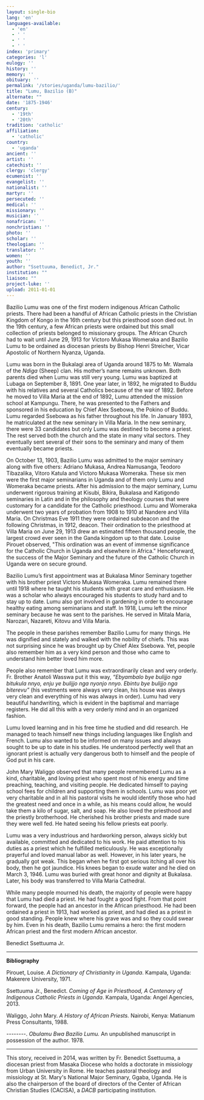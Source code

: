 ```yaml
---
layout: single-bio
lang: 'en'
languages-available:
  - 'en'
  - ' '
  - ' '
  - ' '
index: 'primary'
categories: 'l'
eulogy: ''
history: ''
memory: ''
obituary: ''
permalink: '/stories/uganda/lumu-bazilio/'
title: "Lumu, Bazilio (B)"
alternate: ""
date: '1875-1946'
century:
  - '19th'
  - '20th'
tradition: 'catholic'
affiliation:
  - 'catholic'
country:
  - 'uganda'
ancient: ''
artist: ''
catechist: ''
clergy: 'clergy'
ecumenist: ''
evangelist: ''
nationalist: ''
martyr: ''
persecuted: ''
medical: ''
missionary: ''
musician: ''
nonafrican: ''
nonchristian: ''
photo: ''
scholar: ''
theologian: ''
translator: ''
women: ''
youth: ''
author: "Ssettuuma, Benedict, Jr."
institution: ""
liaison: ""
project-luke: ''
upload: 2011-01-01
---
```




Bazilio Lumu was one of the first modern  indigenous African Catholic priests. There had been a handful of African  Catholic priests in the Christian Kingdom of Kongo in the 16th century but this priesthood soon died out. In the 19th century, a few African priests were ordained  but this  small collection of priests belonged to missionary groups. The African Church had to  wait until June 29, 1913 for Victoro Mukasa Womeraka and Bazilio Lumu to be  ordained as diocesan priests by Bishop Henri Streicher, Vicar Apostolic of  Northern Nyanza, Uganda.

Lumu  was born in the  Bukalagi area of Uganda around 1875 to Mr. Wamala of the *Ndiga* (Sheep) clan. His mother&rsquo;s name  remains unknown. Both parents died when Lumu was still very young. Lumu was  baptized at Lubaga on September 8, 1891. One year later, in 1892, he migrated to  Buddu with his relatives and several Catholics because of  the war of 1892. Before he moved to Villa Maria at the end of 1892, Lumu  attended the mission school at Kampungu. There, he was presented to the Fathers  and sponsored in his education by Chief Alex Ssebowa, the Pokino of Buddu. Lumu  regarded Ssebowa as his father throughout his life. In January 1893, he matriculated  at the new seminary in Villa Maria. In the new seminary, there were 33 candidates but only  Lumu was destined to become a priest. The rest served both  the church and the state in many vital sectors. They eventually sent several of  their sons to the seminary and many of them eventually became priests.

On  October 13, 1903, Bazilio Lumu was admitted to the major seminary along with  five others: Adriano Mukasa, Andrea Namusanga, Teodoro Tibazalika, Vitoro  Katula and Victoro Mukasa Womeraka. These six men were the first major  seminarians in Uganda and of them only Lumu and Womeraka became priests. After  his admission to the major seminary, Lumu underwent rigorous training at  Kisubi, Bikira, Bukalasa and Katigondo seminaries in Latin and in the philosophy and theology courses that were customary for a candidate for the  Catholic priesthood. Lumu and Womeraka underwent two years of probation from  1908 to 1910 at Nandere and Villa Maria. On Christmas Eve 1911 they were ordained  subdeacon and the following Christmas, in 1912, deacon. Their ordination to the priesthood  at Villa Maria on June 29, 1913 drew an estimated fifteen thousand people, the  largest crowd ever seen in the Ganda kingdom up to that date. Louise Pirouet observed, &quot;This  ordination was an event of immense significance for the Catholic Church in  Uganda and elsewhere in Africa.&quot; Henceforward, the success of the Major Seminary  and the future of the Catholic Church in Uganda were on secure ground.

Bazilio Lumu&rsquo;s first appointment was at Bukalasa Minor Seminary together with  his brother priest Victoro Mukasa Womeraka. Lumu remained there until 1918  where he taught his students with great care and enthusiasm. He was a scholar  who  always encouraged his students to  study hard and to stay up to date. Lumu also got involved in gardening in order  to encourage healthy eating among seminarians and staff. In 1918,  Lumu left  the minor seminary because he was sent to the parishes. He served in Mitala Maria, Narozari, Nazareti, Kitovu and Villa Maria.

The  people in these parishes remember Bazilio Lumu for many things. He was  dignified and stately and walked with the nobility of chiefs. This was not  surprising since he was brought up by Chief Alex Ssebowa. Yet, people also  remember him as a very kind person and those who came to understand him better loved him more.

People  also remember that Lumu was extraordinarily clean and very orderly. Fr. Brother  Anatoli Wasswa put it this way, *&ldquo;Ebyambalo  bye bulijjo nga bitukula nnyo, enju ye bulijjo nga nyonjo nnyo. Ebintu bye  bulijjo nga biterevu&rdquo;* (his vestments were always very clean, his house was  always very clean and everything of his was always in order). Lumu had very  beautiful handwriting, which is evident in the baptismal and marriage  registers. He did all this with a very orderly mind and in an organized fashion.

Lumu loved learning and in his free time he studied and did research. He  managed to teach himself new things including languages like English and  French. Lumu also wanted to be informed on many issues and always sought to be  up to date in his studies. He understood perfectly well that an ignorant priest  is  actually very dangerous both to himself and the people of God put in  his care.

John Mary Waliggo observed that many people remembered Lumu as a kind,  charitable, and loving priest who spent most of his energy and time preaching,  teaching, and visiting people. He dedicated himself to paying school fees for  children and supporting them in schools. Lumu was poor yet very charitable and  in all his pastoral visits he would identify those who had the greatest need  and once in a while, as his means could allow, he would take them a kilo of  sugar, salt, and soap. He also loved the priesthood and the priestly  brotherhood. He cherished his brother priests and made sure they were well fed.  He hated seeing his fellow priests eat poorly.

Lumu was a very industrious and hardworking person, always sickly but  available, committed and dedicated to his work. He paid attention to his duties as a priest which he fulfilled meticulously. He was exceptionally  prayerful and loved manual labor as well. However, in his later years, he gradually got weak. This  began when he first got serious itching all over his body, then he got  jaundice. His knees began to exude water and he died on March 3, 1946. Lumu  was buried with great honor and dignity at Bukalasa. Later, his body was  transferred to Villa Maria Cathedral.

While many people mourned his death, the majority of people were happy that Lumu had died a priest. He had fought a good fight. From that point forward, the people  had  an ancestor in the African priesthood. He had been ordained a priest in  1913, had worked as priest, and had died as a priest in good standing. People knew  where his grave was and so they could swear by him. Even in his death, Bazilio Lumu remains a  hero: the first modern African priest and the first modern African ancestor.

Benedict Ssettuuma Jr.

---

**Bibliography**

Pirouet,  Louise. *A Dictionary of Christianity in Uganda*. Kampala, Uganda: Makerere  University, 1971.

Ssettuuma Jr., Benedict. *Coming of Age in Priesthood, A Centenary of Indigenous Catholic Priests  in Uganda*. Kampala, Uganda: Angel Agencies, 2013.

Waliggo, John Mary. *A History of African Priests.* Nairobi, Kenya: Matianum  Press Consultants, 1988.

--------. *Obulamu  Bwa Bazilio Lumu.* An unpublished manuscript in possession of the author. 1978.

---

This story, received in 2014, was written by Fr.   Benedict Ssettuuma, a diocesan priest from Masaka Diocese who holds a   doctorate in missiology from Urban University in Rome. He teaches pastoral   theology and missiology at St. Mary's National Major Seminary, Ggaba, Uganda. He   is also the chairperson of the board of directors of the Center of   African Christian Studies (CACISA), a *DACB* participating institution.
